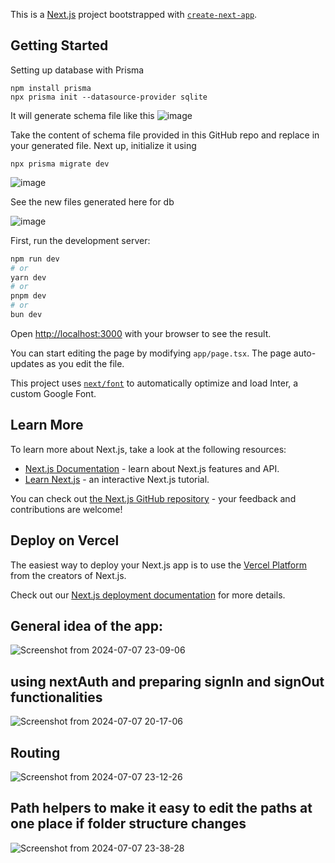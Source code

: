 This is a [Next.js](https://nextjs.org/) project bootstrapped with [`create-next-app`](https://github.com/vercel/next.js/tree/canary/packages/create-next-app).

## Getting Started

Setting up database with Prisma 
```
npm install prisma
npx prisma init --datasource-provider sqlite
```

It will generate schema file like this
![image](https://github.com/kausar128/discuss-next/assets/41689458/3d785d55-c908-4e63-8754-cb2e51cc4d38)

Take the content of schema file provided in this GitHub repo and replace in your generated file.
Next up, initialize it using 
```
npx prisma migrate dev
```
![image](https://github.com/kausar128/discuss-next/assets/41689458/d5509515-1621-46d2-915d-9e639d2dee24)

See the new files generated here for db

![image](https://github.com/kausar128/discuss-next/assets/41689458/8581f71e-4469-43ff-825f-96f1c79a3f2f)





First, run the development server:

```bash
npm run dev
# or
yarn dev
# or
pnpm dev
# or
bun dev
```

Open [http://localhost:3000](http://localhost:3000) with your browser to see the result.

You can start editing the page by modifying `app/page.tsx`. The page auto-updates as you edit the file.

This project uses [`next/font`](https://nextjs.org/docs/basic-features/font-optimization) to automatically optimize and load Inter, a custom Google Font.

## Learn More

To learn more about Next.js, take a look at the following resources:

- [Next.js Documentation](https://nextjs.org/docs) - learn about Next.js features and API.
- [Learn Next.js](https://nextjs.org/learn) - an interactive Next.js tutorial.

You can check out [the Next.js GitHub repository](https://github.com/vercel/next.js/) - your feedback and contributions are welcome!

## Deploy on Vercel

The easiest way to deploy your Next.js app is to use the [Vercel Platform](https://vercel.com/new?utm_medium=default-template&filter=next.js&utm_source=create-next-app&utm_campaign=create-next-app-readme) from the creators of Next.js.

Check out our [Next.js deployment documentation](https://nextjs.org/docs/deployment) for more details.

## General idea of the app:
![Screenshot from 2024-07-07 23-09-06](https://github.com/kausar128/discuss-next/assets/41689458/6c2b33fb-401c-4835-98a1-5bb2c04e736a)

## using nextAuth and preparing signIn and signOut functionalities
![Screenshot from 2024-07-07 20-17-06](https://github.com/kausar128/discuss-next/assets/41689458/333072a0-19f8-41ac-830a-ca4f4019bd8f)

## Routing
![Screenshot from 2024-07-07 23-12-26](https://github.com/kausar128/discuss-next/assets/41689458/47fb8e87-ba8e-483a-adba-681c95c803d6)

## Path helpers to make it easy to edit the paths at one place if folder structure changes 
![Screenshot from 2024-07-07 23-38-28](https://github.com/kausar128/discuss-next/assets/41689458/7b99b15a-5d84-42ec-8e7c-54dee43248fb)








